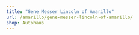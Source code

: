 ```yaml
---
title: "Gene Messer Lincoln of Amarillo"
url: /amarillo/gene-messer-lincoln-of-amarillo/
shop: Autohaus
---
```

